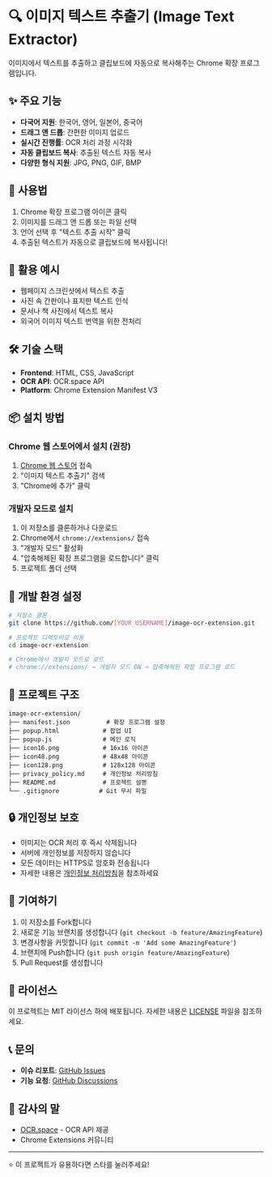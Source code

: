 # 🔍 이미지 텍스트 추출기 (Image Text Extractor)

이미지에서 텍스트를 추출하고 클립보드에 자동으로 복사해주는 Chrome 확장 프로그램입니다.

## ✨ 주요 기능

- **다국어 지원**: 한국어, 영어, 일본어, 중국어
- **드래그 앤 드롭**: 간편한 이미지 업로드
- **실시간 진행률**: OCR 처리 과정 시각화
- **자동 클립보드 복사**: 추출된 텍스트 자동 복사
- **다양한 형식 지원**: JPG, PNG, GIF, BMP

## 🚀 사용법

1. Chrome 확장 프로그램 아이콘 클릭
2. 이미지를 드래그 앤 드롭 또는 파일 선택
3. 언어 선택 후 "텍스트 추출 시작" 클릭
4. 추출된 텍스트가 자동으로 클립보드에 복사됩니다!

## 📱 활용 예시

- 웹페이지 스크린샷에서 텍스트 추출
- 사진 속 간판이나 표지판 텍스트 인식
- 문서나 책 사진에서 텍스트 복사
- 외국어 이미지 텍스트 번역을 위한 전처리

## 🛠️ 기술 스택

- **Frontend**: HTML, CSS, JavaScript
- **OCR API**: OCR.space API
- **Platform**: Chrome Extension Manifest V3

## 📦 설치 방법

### Chrome 웹 스토어에서 설치 (권장)
1. [Chrome 웹 스토어](https://chrome.google.com/webstore) 접속
2. "이미지 텍스트 추출기" 검색
3. "Chrome에 추가" 클릭

### 개발자 모드로 설치
1. 이 저장소를 클론하거나 다운로드
2. Chrome에서 `chrome://extensions/` 접속
3. "개발자 모드" 활성화
4. "압축해제된 확장 프로그램을 로드합니다" 클릭
5. 프로젝트 폴더 선택

## 🔧 개발 환경 설정

```bash
# 저장소 클론
git clone https://github.com/[YOUR_USERNAME]/image-ocr-extension.git

# 프로젝트 디렉토리로 이동
cd image-ocr-extension

# Chrome에서 개발자 모드로 로드
# chrome://extensions/ → 개발자 모드 ON → 압축해제된 확장 프로그램 로드
```

## 📁 프로젝트 구조

```
image-ocr-extension/
├── manifest.json          # 확장 프로그램 설정
├── popup.html            # 팝업 UI
├── popup.js              # 메인 로직
├── icon16.png            # 16x16 아이콘
├── icon48.png            # 48x48 아이콘
├── icon128.png           # 128x128 아이콘
├── privacy_policy.md     # 개인정보 처리방침
├── README.md             # 프로젝트 설명
└── .gitignore           # Git 무시 파일
```

## 🔒 개인정보 보호

- 이미지는 OCR 처리 후 즉시 삭제됩니다
- 서버에 개인정보를 저장하지 않습니다
- 모든 데이터는 HTTPS로 암호화 전송됩니다
- 자세한 내용은 [개인정보 처리방침](privacy_policy.md)을 참조하세요

## 🤝 기여하기

1. 이 저장소를 Fork합니다
2. 새로운 기능 브랜치를 생성합니다 (`git checkout -b feature/AmazingFeature`)
3. 변경사항을 커밋합니다 (`git commit -m 'Add some AmazingFeature'`)
4. 브랜치에 Push합니다 (`git push origin feature/AmazingFeature`)
5. Pull Request를 생성합니다

## 📝 라이선스

이 프로젝트는 MIT 라이선스 하에 배포됩니다. 자세한 내용은 [LICENSE](LICENSE) 파일을 참조하세요.

## 📞 문의

- **이슈 리포트**: [GitHub Issues](https://github.com/[YOUR_USERNAME]/image-ocr-extension/issues)
- **기능 요청**: [GitHub Discussions](https://github.com/[YOUR_USERNAME]/image-ocr-extension/discussions)

## 🙏 감사의 말

- [OCR.space](https://ocr.space/) - OCR API 제공
- Chrome Extensions 커뮤니티

---

⭐ 이 프로젝트가 유용하다면 스타를 눌러주세요!